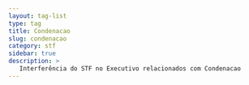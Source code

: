 ```yaml
---
layout: tag-list
type: tag
title: Condenacao
slug: condenacao
category: stf
sidebar: true
description: >
   Interferência do STF no Executivo relacionados com Condenacao
---
```


